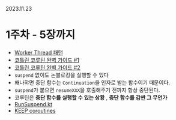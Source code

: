 
2023.11.23 

# 1주차 - 5장까지

- [Worker Thread 패턴](http://www.gisdeveloper.co.kr/?p=10330)
- [코틀린 코루틴 완벽 가이드 #1](https://www.bsidesoft.com/8656)
- [코틀린 코루틴 완벽 가이드 #2](https://www.bsidesoft.com/8663)
- `suspend` 없이도 논블로킹을 실행할 수 있다
- 왜나햐면 중단 함수는 `Continuation`을 인자로 받는 함수이기 때문이다.
- `suspend`가 붙으면 `resumeXXX`을 호출해주기 전까지 항상 중단된다.
- 코루틴은 **중단 함수를 실행할 수 있는 상황** , **중단 함수를 감싼 그 무언가**
- [RunSuspend.kt](https://github.com/JetBrains/kotlin/blob/master/libraries/stdlib/jvm/src/kotlin/coroutines/jvm/internal/RunSuspend.kt)
- [KEEP coroutines](https://github.com/Kotlin/KEEP/blob/master/proposals/coroutines.md)
